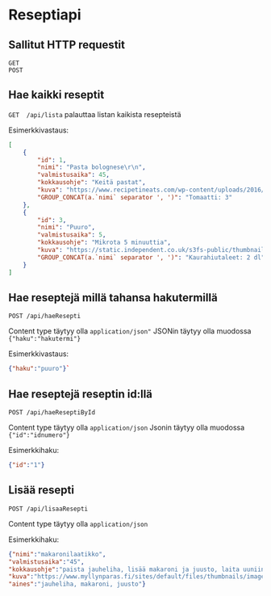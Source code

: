 # Reseptiapi

## Sallitut HTTP requestit
```
GET
POST
```

## Hae kaikki reseptit
`GET  /api/lista`
palauttaa listan kaikista resepteistä

Esimerkkivastaus:
```json    
[
    {
        "id": 1,
        "nimi": "Pasta bolognese\r\n",
        "valmistusaika": 45,
        "kokkausohje": "Keitä pastat",
        "kuva": "https://www.recipetineats.com/wp-content/uploads/2016/08/Spaghetti-Bolognese_3.jpg",
        "GROUP_CONCAT(a.`nimi` separator ', ')": "Tomaatti: 3"
    },
    {
        "id": 3,
        "nimi": "Puuro",
        "valmistusaika": 5,
        "kokkausohje": "Mikrota 5 minuuttia",
        "kuva": "https://static.independent.co.uk/s3fs-public/thumbnails/image/2013/10/10/17/38-porridge-ala.jpg",
        "GROUP_CONCAT(a.`nimi` separator ', ')": "Kaurahiutaleet: 2 dl"
    }
]
```
    

## Hae reseptejä millä tahansa hakutermillä
`POST /api/haeResepti`

Content type täytyy olla `application/json"` 
JSONin täytyy olla muodossa `{"haku":"hakutermi"}`

Esimerkkivastaus:
```json
{"haku":"puuro"}`
```

## Hae reseptejä reseptin id:llä
`POST /api/haeReseptiById`

Content type täytyy olla `application/json` 
Jsonin täytyy olla muodossa `{"id":"idnumero"}`
   
Esimerkkihaku:
```json
{"id":"1"}
```
             
             
## Lisää resepti
`POST /api/lisaaResepti`

Content type täytyy olla `application/json` 
    
Esimerkkihaku:          
```json
{"nimi":"makaronilaatikko",
"valmistusaika":"45",
"kokkausohje":"paista jauheliha, lisää makaroni ja juusto, laita uuniin 45min",
"kuva":"https://www.myllynparas.fi/sites/default/files/thumbnails/image/1187088704_makaronilaatikko_4.jpg",
"aines":"jauheliha, makaroni, juusto"}
```

